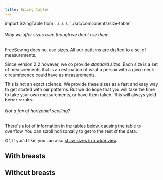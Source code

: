 ```yaml
---
title: Sizing tables
---
```

import SizingTable from '../../../../../src/components/size-table'

<Note>

###### Why we offer sizes even though we don't use them

FreeSewing does not use sizes. All our patterns are drafted to a set of measurements.

Since version 2.2 however, we do provide *standard sizes*. 
Each size is a set of measurements that is an estimation of what a person with a given
neck circumference could have as measurements.

This is not an exact science. We provide these sizes as a fast and easy way to 
get started with our patterns. But we do hope that you will take the time to take
your own measurements, or have them taken. This will always yield better results.

</Note>

<div class="not-xs">
<Tip>

###### Not a fan of horizontal scolling?

There's a lot of information in the tables below, causing the table to overflow.
You can scroll horizontally to get to the rest of the data.

Of, if you'd like, you can also [show sizes in a wide view](/sizes/).

</Tip>
</div>

## With breasts

<SizingTable breasts={true} />

## Without breasts

<SizingTable breasts={false} />

